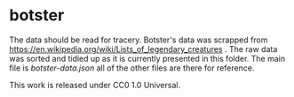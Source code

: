 # botster

The data should be read for tracery. Botster's data was scrapped from https://en.wikipedia.org/wiki/Lists_of_legendary_creatures . The raw data was sorted and tidied up as it is currently presented in this folder. The main file is *botster-data.json* all of the other files are there for reference.

This work is released under CC0 1.0 Universal.
